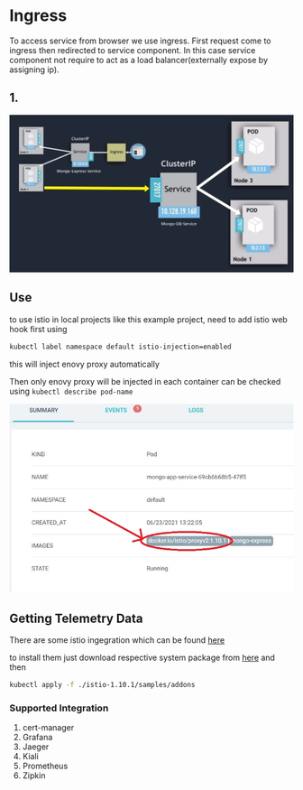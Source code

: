 # Ingress

To access service from browser we use ingress. First request come to ingress then redirected to service component. In this case service component not require to act as a load balancer(externally expose by assigning ip).

## 1.

![image9](../../images/image9.JPG)

## Use

to use istio in local projects like this example project, need to add istio web hook first using

```bash
kubectl label namespace default istio-injection=enabled
```

this will inject enovy proxy automatically

Then only enovy proxy will be injected in each container
can be checked using `kubectl describe pod-name`

![image10](../../images/image10.JPG)

## Getting Telemetry Data

There are some istio ingegration which can be found [here](https://istio.io/latest/docs/ops/integrations/)

to install them just download respective system package from [here](https://github.com/istio/istio/releases/tag/1.10.1)
and then

```bash
kubectl apply -f ./istio-1.10.1/samples/addons
```

### Supported Integration

1. cert-manager
2. Grafana
3. Jaeger
4. Kiali
5. Prometheus
6. Zipkin
